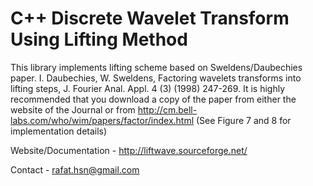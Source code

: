 # C++ Discrete Wavelet Transform Using Lifting Method

This library implements lifting scheme based on Sweldens/Daubechies paper. I. Daubechies, W. Sweldens, Factoring wavelets
transforms into lifting steps, J. Fourier Anal. Appl. 4 (3) (1998) 247-269. It is highly recommended that you download a
copy of the paper from either the website of the Journal or from http://cm.bell-labs.com/who/wim/papers/factor/index.html 
(See Figure 7 and 8 for implementation details) 

Website/Documentation - http://liftwave.sourceforge.net/

Contact - rafat.hsn@gmail.com
